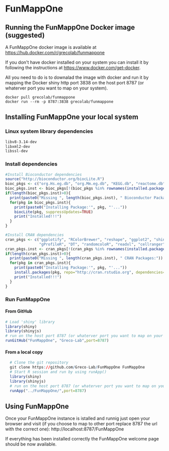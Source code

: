 # FunMappOne

## Running the FunMappOne Docker image (suggested)

A FunMappOne docker image is available at https://hub.docker.com/r/grecolab/funmappone

If you don't have docker installed on your system you can install it by following the instructions at  https://www.docker.com/get-docker.

All you need to do is to downalad the image with docker and run it by mapping 
the Docker shiny http port 3838 on the host port 8787 (or whaterver port you want to map on your system).

```From the terminal
docker pull grecolab/funmappone
docker run --rm -p 8787:3838 grecolab/funmappone
```

## Installing FunMappOne your local system 

### Linux system library dependencies

```BASH
libv8-3.14-dev
libxml2-dev 
libssl-dev
```

### Install dependencies

```R
#Install Bioconductor dependencies
source("http://bioconductor.org/biocLite.R")
bioc_pkgs <- c("org.Hs.eg.db", "org.Mm.eg.db", "KEGG.db", "reactome.db", "GOSim")
bioc_pkgs.inst <- bioc_pkgs[!(bioc_pkgs %in% rownames(installed.packages()))]
if(length(bioc_pkgs.inst)>0){
  print(paste0("Missing ", length(bioc_pkgs.inst), " Bioconductor Packages:"))
  for(pkg in bioc_pkgs.inst){
    print(paste0("Installing Package:'", pkg, "'..."))
    biocLite(pkg, suppressUpdates=TRUE)
    print("Installed!!!")
  }
}

#Install CRAN dependencies
cran_pkgs <- c("ggplotify", "RColorBrewer", "reshape", "ggplot2", "shiny", "shinyjs", "tibble", 
               "gProfileR", "DT", "randomcoloR", "readxl", "cellranger", "devtools", "scales", "gtools")
cran_pkgs.inst <- cran_pkgs[!(cran_pkgs %in% rownames(installed.packages()))]
if(length(cran_pkgs.inst)>0){
  print(paste0("Missing ", length(cran_pkgs.inst), " CRAN Packages:"))
  for(pkg in cran_pkgs.inst){
    print(paste0("Installing Package:'", pkg, "'..."))
    install.packages(pkg, repo="http://cran.rstudio.org", dependencies=TRUE)
    print("Installed!!!")
  }
}
```

### Run FunMappOne 
#### From GitHub
```R
# Load 'shiny' library
library(shiny)
library(shinyjs)
# run on the host port 8787 (or whaterver port you want to map on your system)
runGitHub("FunMappOne", "Greco-Lab",port=8787)
```

#### From a local copy 
```R
  # Clone the git repository
  git clone https://github.com/Greco-Lab/FunMappOne FunMappOne
  # Start R session and run by using runApp()
  library(shiny)
  library(shinyjs)
  # run on the host port 8787 (or whaterver port you want to map on your system)
  runApp("../FunMappOne/",port=8787)
```

## Using FunMappOne 

Once your FunMappOne instance is istalled and runnig just open your browser and visit (if you choose to map to other port replace 8787 the url with the correct one):
http://localhost:8787/FunMappOne

If everything has been installed correctly the FunMappOne welcome page should be now available.

